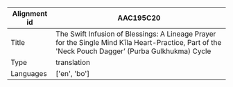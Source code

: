 |Alignment id | AAC195C20
| --- | --- 
|Title | The Swift Infusion of Blessings: A Lineage Prayer for the Single Mind Kīla Heart-Practice, Part of the 'Neck Pouch Dagger’ (Purba Gulkhukma) Cycle 
|Type | translation
|Languages | ['en', 'bo']